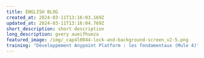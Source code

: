 ```yaml
---
title: ENGLISH BLOG
created_at: 2024-03-11T13:16:03.169Z
updated_at: 2024-03-11T13:16:04.769Z
short_description: short description
long_description: gvery aueifhueza
featured_image: /img/_cap4l0044-lock-and-background-screen_v2-5.png
training: "Développement Anypoint Platform : les fondamentaux (Mule 4)"
---
```


